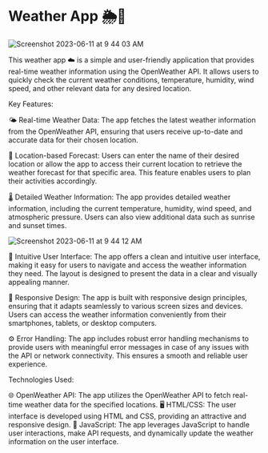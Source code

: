 # Weather App 🌦️📱

![Screenshot 2023-06-11 at 9 44 03 AM](https://github.com/abhi18cs/Weather_App/assets/96434342/6981967d-0199-422e-b715-3734148ce0de)


This weather app ☁️ is a simple and user-friendly application that provides real-time weather information using the OpenWeather API. It allows users to quickly check the current weather conditions, temperature, humidity, wind speed, and other relevant data for any desired location.

Key Features:

🌤️ Real-time Weather Data: The app fetches the latest weather information from the OpenWeather API, ensuring that users receive up-to-date and accurate data for their chosen location.

📍 Location-based Forecast: Users can enter the name of their desired location or allow the app to access their current location to retrieve the weather forecast for that specific area. This feature enables users to plan their activities accordingly.

🌡️ Detailed Weather Information: The app provides detailed weather information, including the current temperature, humidity, wind speed, and atmospheric pressure. Users can also view additional data such as sunrise and sunset times.

![Screenshot 2023-06-11 at 9 44 12 AM](https://github.com/abhi18cs/Weather_App/assets/96434342/e33040a7-56ab-4c2d-a747-5b2b01445843)

📲 Intuitive User Interface: The app offers a clean and intuitive user interface, making it easy for users to navigate and access the weather information they need. The layout is designed to present the data in a clear and visually appealing manner.

📱 Responsive Design: The app is built with responsive design principles, ensuring that it adapts seamlessly to various screen sizes and devices. Users can access the weather information conveniently from their smartphones, tablets, or desktop computers.

⚙️ Error Handling: The app includes robust error handling mechanisms to provide users with meaningful error messages in case of any issues with the API or network connectivity. This ensures a smooth and reliable user experience.

Technologies Used:

🌐 OpenWeather API: The app utilizes the OpenWeather API to fetch real-time weather data for the specified locations.
🖥️ HTML/CSS: The user interface is developed using HTML and CSS, providing an attractive and responsive design.
🔮 JavaScript: The app leverages JavaScript to handle user interactions, make API requests, and dynamically update the weather information on the user interface.



